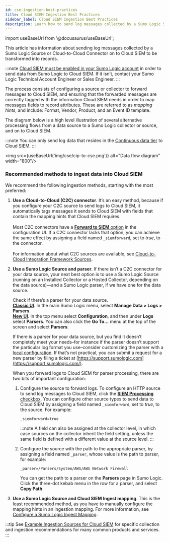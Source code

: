 ```yaml
---
id: cse-ingestion-best-practices
title: Cloud SIEM Ingestion Best Practices
sidebar_label: Cloud SIEM Ingestion Best Practices
description: Learn how to send log messages collected by a Sumo Logic Source or Cloud-to-Cloud Connector on to Cloud SIEM to be transformed into records.
---
```


import useBaseUrl from '@docusaurus/useBaseUrl';

This article has information about sending log messages collected by a Sumo Logic Source or Cloud-to-Cloud Connector on to Cloud SIEM to be transformed into records.

:::note
[Cloud SIEM must be enabled in your Sumo Logic account](/docs/cse/get-started-with-cloud-siem/onboarding-checklist-cse/) in order to send data from Sumo Logic to Cloud SIEM. If it isn’t, contact your Sumo Logic Technical Account Engineer or Sales Engineer.
:::

The process consists of configuring a source or collector to forward messages to Cloud SIEM, and ensuring that the forwarded messages are correctly tagged with the information Cloud SIEM needs in order to map messages fields to record attributes. These are referred to as *mapping hints*, and include: Format, Vendor, Product, and an Event ID template.

The diagram below is a high level illustration of several alternative processing flows from a data source to a Sumo Logic collector or source, and on to Cloud SIEM. 

:::note
You can only send log data that resides in the [Continuous data tier](/docs/manage/partitions/data-tiers) to Cloud SIEM.
:::

<img src={useBaseUrl('img/cse/cip-to-cse.png')} alt="Data flow diagram" width="800"/>

### Recommended methods to ingest data into Cloud SIEM

We recommend the following ingestion methods, starting with the most preferred:

1. **Use a Cloud-to-Cloud (C2C) connector**. It’s an easy method, because if you configure your C2C source to send logs to Cloud SIEM, it automatically tags messages it sends to Cloud SIEM with fields that contain the mapping hints that Cloud SIEM requires.  <br/><br/>Most C2C connectors have a [**Forward to SIEM** option](/docs/c2c/info/#metadata-fields) in the configuration UI. If a C2C connector lacks that option, you can achieve the same effect by assigning a field named `_siemforward`, set to *true*, to the connector.  <br/><br/>For information about what C2C sources are available, see [Cloud-to-Cloud Integration Framework Sources](/docs/send-data/hosted-collectors/cloud-to-cloud-integration-framework/).  
1. **Use a Sumo Logic Source and parser**. If there isn’t a C2C connector for your data source, your next best option is to use a Sumo Logic Source (running on an Installed Collector or a Hosted Collector, depending on the data source)—and a Sumo Logic parser, if we have one for the data source.   

    Check if there’s a parser for your data source. <br/>[**Classic UI**](/docs/get-started/sumo-logic-ui-classic). In the main Sumo Logic menu, select **Manage Data > Logs > Parsers**. <br/>[**New UI**](/docs/get-started/sumo-logic-ui). In the top menu select **Configuration**, and then under **Logs** select **Parsers**. You can also click the **Go To...** menu at the top of the screen and select **Parsers**.  
    
    If there is a parser for your data source, but you find it doesn’t completely meet your needs–for instance if the parser doesn’t support the particular log format you use–consider customizing the parser with a [local configuration](/docs/cse/schema/parser-editor#create-a-local-configuration-for-a-system-parser). If that’s not practical, you can submit a request for a new parser by filing a ticket at [https://support.sumologic.com](https://support.sumologic.com/).  

    When you forward logs to Cloud SIEM for parser processing, there are two bits of important configuration: 
    1. Configure the source to forward logs. To configure an HTTP source to send log messages to Cloud SIEM, click the [**SIEM Processing** checkbox](/docs/send-data/hosted-collectors/http-source/logs-metrics/#configure-an-httplogs-and-metrics-source). You can configure other source types to send data to Cloud SIEM by assigning a field named `_siemforward`, set to *true*, to the source. For example:  
        ```
        _siemforward=true
        ```
         :::note
         A field can also be assigned at the collector level, in which case sources on the collector inherit the field setting, unless the same field is defined with a different value at the source level.
         :::
    2. Configure the source with the path to the appropriate parser, by assigning a field named `_parser`, whose value is the path to parser, for example:  
        ```
        _parser=/Parsers/System/AWS/AWS Network Firewall
        ```  

         You can get the path to a parser on the **Parsers** page in Sumo Logic. Click the three-dot kebab menu in the row for a parser, and select **Copy Path**.

1. **Use a Sumo Logic Source and Cloud SIEM Ingest mapping**. This is the least recommended method, as you have to manually configure the mapping hints in an ingestion mapping. For more information, see [Configure a Sumo Logic Ingest Mapping](/docs/cse/ingestion/sumo-logic-ingest-mapping/).

:::tip
See [Example Ingestion Sources for Cloud SIEM](/docs/cse/ingestion/ingestion-sources-for-cloud-siem/) for specific collection and ingestion recommendations for many common products and services.
:::